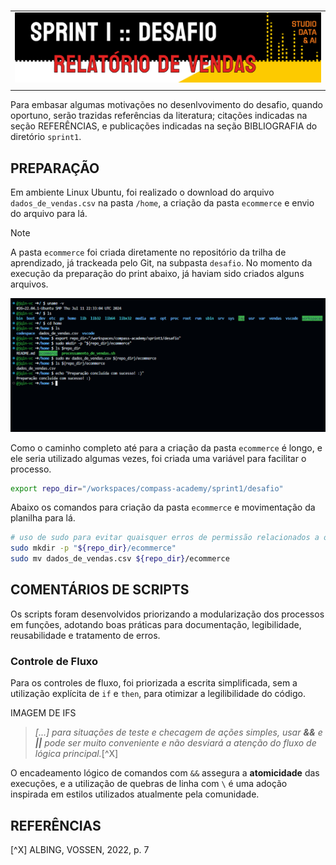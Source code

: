#

||
|---|
|![Banner](/assets/banner-sprint1-desafio.png)|
||

Para embasar algumas motivações no desenlvovimento do desafio, quando oportuno, serão trazidas referências da literatura; citações indicadas na seção REFERÊNCIAS, e publicações indicadas na seção BIBLIOGRAFIA do diretório `sprint1`.  

## PREPARAÇÃO

Em ambiente Linux Ubuntu, foi realizado o download do arquivo `dados_de_vendas.csv` na pasta `/home`, a criação da pasta `ecommerce` e envio do arquivo para lá.

> [!NOTE]
> A pasta `ecommerce` foi criada diretamente no repositório da trilha de aprendizado, já trackeada pelo Git, na subpasta `desafio`. No momento da execução da preparação do print abaixo, já haviam sido criados alguns arquivos.

![PreparaçãoParte1](../evidencias/1-preparacao.png)

Como o caminho completo até para a criação da pasta `ecommerce` é longo, e ele seria utilizado algumas vezes, foi criada uma variável para facilitar o processo.

```bash
export repo_dir="/workspaces/compass-academy/sprint1/desafio"
```

Abaixo os comandos para criação da pasta `ecommerce` e movimentação da planilha para lá.

```bash
# uso de sudo para evitar quaisquer erros de permissão relacionados a outros (sub)diretórios
sudo mkdir -p "${repo_dir}/ecommerce"
sudo mv dados_de_vendas.csv ${repo_dir}/ecommerce
```

## COMENTÁRIOS DE SCRIPTS

Os scripts foram desenvolvidos priorizando a modularização dos processos em funções, adotando boas práticas para documentação, legibilidade, reusabilidade e tratamento de erros.

### Controle de Fluxo

Para os controles de fluxo, foi priorizada a escrita simplificada, sem a utilização explícita de `if` e `then`, para otimizar a legilibilidade do código.

IMAGEM DE IFS

> *[...] para situações de teste e checagem de ações simples, usar **&&** e **||** pode ser muito conveniente e não desviará a atenção do fluxo de lógica principal.*[^X]

O encadeamento lógico de comandos com `&&` assegura a **atomicidade** das execuções, e a utilização de quebras de linha com `\` é uma adoção inspirada em estilos utilizados atualmente pela comunidade.

## REFERÊNCIAS

[^X] ALBING, VOSSEN, 2022, p. 7
